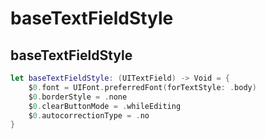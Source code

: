 # baseTextFieldStyle

## baseTextFieldStyle

``` swift
let baseTextFieldStyle: (UITextField) -> Void = {
    $0.font = UIFont.preferredFont(forTextStyle: .body)
    $0.borderStyle = .none
    $0.clearButtonMode = .whileEditing
    $0.autocorrectionType = .no
}
```
